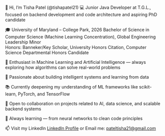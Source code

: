 👋 Hi, I’m Tisha Patel (@tishapatel21)
💻 Junior Java Developer at T.G.L., focused on backend development and code architecture and aspiring PhD candidate

🎓 University of Maryland – College Park, 2026 Bachelor of Science in Computer Science (Machine Learning Concentration), Global Engineering Leadership Minor  
Honors: Banneker/Key Scholar, University Honors Citation, Computer Science Departmental Honors Candidate




🤖 Enthusiast in Machine Learning and Artificial Intelligence — always exploring how algorithms can solve real-world problems

🧠 Passionate about building intelligent systems and learning from data

📚 Currently deepening my understanding of ML frameworks like scikit-learn, PyTorch, and TensorFlow

🚀 Open to collaboration on projects related to AI, data science, and scalable backend systems

🌱 Always learning — from neural networks to clean code principles

📫 Visit my LinkedIn [LinkedIn Profile](https://www.linkedin.com/in/tishapatel21)
or Email me: [pateltisha21@gmail.com](mailto:pateltisha21@gmail.com)

<!---
tishapatel21/tishapatel21 is a ✨ special ✨ repository because its `README.md` (this file) appears on your GitHub profile.
You can click the Preview link to take a look at your changes.
--->
